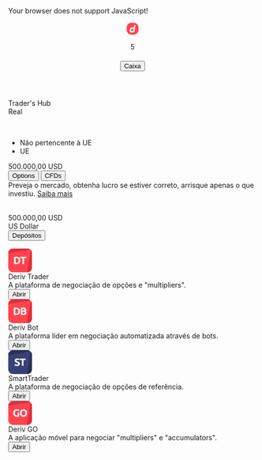 <html lang="PT" translate="no" dir="ltr" class="dark">
 <head> 
  <style>:root{--logo-loading-color:rgba(0, 0, 0, 0.8);--header-footer-bg-color:rgba(0, 0, 0, 0.04);--content-bg-color:#fff;--general-main-1:#ffffff;--general-section-1:#f2f3f4;--text-prominent:#333333;font-size:62.5%}#platform_name:after{content:var(--app-shell-platform-name);margin-left:8px}.deriv-app>.header__loading{background-color:var(--general-main-1);border-bottom:var(--general-main-1)}.deriv-app>.app-contents__loading{background-color:var(--general-main-1)}.deriv-app>.footer__loading{background-color:var(--general-main-1);border-bottom:var(--general-main-1)}.initial-loader__loading{background-color:var(--general-main-1)}</style> 
  <noscript>
   Your browser does not support JavaScript!
  </noscript> 
  <meta name="description" content=" Deriv gives everyone an easy way to participate in the financial markets. Trade with as little as $1 USD on major currencies, stocks, indices, and commodities.">
  <meta name="keywords" content=" digital options, forex, forex trading, online trading, financial trading, binary trading, index trading, trading indices, forex trades, trading commodities, digital options strategy, binary broker, binary bet, digital options trading platform, binary strategy, finance, stocks, investment, trading">
  <meta name="author" content="Deriv">
  <meta name="viewport" content="width=device-width,initial-scale=1,maximum-scale=1,user-scalable=0">
  <meta name="theme-color" content="#414652">
  <meta name="dcterms.rightsHolder" content="Deriv">
  <meta name="dcterms.rights" content="Deriv">
  <meta name="google-site-verification" content="g5u3TyEdmYJ_HKZ6EmpW1nlKwD4XPVeLMhN9leeMfuw">
  <meta property="og:description" content="Deriv gives everyone an easy way to participate in the financial markets. Trade with as little as $1 USD on major currencies, stocks, indices, and commodities.">
  <meta property="og:title" content="Deriv">
  <meta property="og:type" content="website">
  <meta property="og:image" content="https://encrypted-tbn0.gstatic.com/images?q=tbn:ANd9GcTR3qsyDtQ_1mlX1AoeV963gFP0UZBTcJOcdK0G802Vfg&amp;s">
  <meta name="google" content="notranslate">
  <meta name="referrer" content="origin">
  <link rel="preconnect" href="https://fonts.gstatic.com">
  <link rel="preconnect" href="https://www.googletagmanager.com">
  <link rel="preconnect" href="https://browser-update.org">
  <link rel="alternate" hreflang="en" href="https://app.deriv.com">
  <link rel="canonical" href="https://app.deriv.com">
  <title>Trader's Hub | Deriv</title>
  <meta charset="UTF-8">
  <meta name="google-site-verification" content="g5u3TyEdmYJ_HKZ6EmpW1nlKwD4XPVeLMhN9leeMfuw">
  <meta name="version" content="ef622a7"> 
  <link href="/manifest.json" rel="manifest" crossorigin="use-credentials">
  <link href="/favicon.ico" rel="icon">
  <link href="/public/images/favicons/favicon-16.png" rel="icon" sizes="16x16">
  <link href="/public/images/favicons/favicon-32.png" rel="icon" sizes="32x32">
  <link href="/public/images/favicons/favicon-96.png" rel="icon" sizes="96x96">
  <link href="/public/images/favicons/favicon-160.png" rel="icon" sizes="160x160">
  <link href="/public/images/favicons/favicon-192.png" rel="icon" sizes="192x192">
  <link href="/public/images/favicons/apple-touch-icon-57.png" rel="apple-touch-icon" sizes="57x57">
  <link href="/public/images/favicons/apple-touch-icon-60.png" rel="apple-touch-icon" sizes="60x60">
  <link href="/public/images/favicons/apple-touch-icon-72.png" rel="apple-touch-icon" sizes="72x72">
  <link href="/public/images/favicons/apple-touch-icon-76.png" rel="apple-touch-icon" sizes="76x76">
  <link href="/public/images/favicons/apple-touch-icon-114.png" rel="apple-touch-icon" sizes="114x114">
  <link href="/public/images/favicons/apple-touch-icon-120.png" rel="apple-touch-icon" sizes="120x120">
  <link href="/public/images/favicons/apple-touch-icon-144.png" rel="apple-touch-icon" sizes="144x144">
  <link href="/public/images/favicons/apple-touch-icon-152.png" rel="apple-touch-icon" sizes="152x152">
  <link href="/public/images/favicons/apple-touch-icon-180.png" rel="apple-touch-icon" sizes="180x180">
  <link href="/css/core.95.dddbb2a24243807e5516.main.css" rel="stylesheet">
  <link href="/css/core.main.2679095533463d52f264.main.css" rel="stylesheet">
  <link as="style" href="/css/core.95.dddbb2a24243807e5516.main.css" rel="preload">
  <link as="style" href="/css/core.main.2679095533463d52f264.main.css" rel="preload">
  <link rel="stylesheet" type="text/css" href="/css/core.chunk.6408.ea813ca5196078e4b5dc.css">
  <link rel="stylesheet" type="text/css" href="/css/core.chunk.8283.338d0c39af82342cf308.css">
  <link charset="utf-8" rel="preload" as="script" href="/js/core.account-info.bd52d738430016b6677e.js"> 
  <link rel="stylesheet" type="text/css" href="/css/core.chunk.traders-hub-header.dae916ddf09ce659571c.css">
  <link rel="stylesheet" type="text/css" href="/appstore/css/appstore.72cacf2afc33cd034857.css">
  <style></style>
  <link rel="stylesheet" type="text/css" href="/appstore/css/855.c19f7cd55b0831041fcc.css">
  <link rel="stylesheet" type="text/css" href="/appstore/css/modules-traders-hub.7199535916998f75ffb9.css"> 
  <meta http-equiv="origin-trial" content="A41wt2Lsq30A9Ox/WehogvJckPI4aY9RoSxhb8FMtVnqaUle1AtI6Yf7Wk+7+Wm0AfDDOkMX+Wn6wnDpBWYgWwYAAAB8eyJvcmlnaW4iOiJodHRwczovL2Fkcm9sbC5jb206NDQzIiwiZmVhdHVyZSI6IkludGVyZXN0Q29ob3J0QVBJIiwiZXhwaXJ5IjoxNjI2MjIwNzk5LCJpc1N1YmRvbWFpbiI6dHJ1ZSwiaXNUaGlyZFBhcnR5Ijp0cnVlfQ=="> 
 </head>
 <body class="body theme theme--dark" style="overflow: unset;">
  <noscript>
   <iframe src="https://www.googletagmanager.com/ns.html?id=GTM-NF7884S" height="0" width="0" style="display:none;visibility:hidden"></iframe>
  </noscript>
  <noscript>
   <iframe src="https://www.googletagmanager.com/ns.html?id=GTM-TNX2ZKH" height="0" width="0" style="display:none;visibility:hidden"></iframe>
  </noscript>
  <div id="deriv_app" class="deriv-app">
   <header class="traders-hub-header">
    <div class="traders-hub-header__menu-left">
     <a id="dt_mobile_drawer_toggle" class="header__mobile-drawer-toggle">
      <svg xmlns="http://www.w3.org/2000/svg" xmlns:xlink="http://www.w3.org/1999/xlink" class="dc-icon header__mobile-drawer-icon" height="16px" width="16px">
       <desc></desc>
       <use xlink:href="/public/sprites/common.8e5fa8bde467875dead3a99cce9c5b4b.svg#ic-hamburger"></use>
      </svg></a>
     <div class="traders-hub-header__logo-wrapper">
      <div class="header__menu-left-logo">
       <a href="https://deriv.com/pt/" rel="noopener noreferrer" target="_blank">
        <svg xmlns="http://www.w3.org/2000/svg" width="24" height="24" fill="none">
         <path d="M0 9.33A9.33 9.33 0 019.33 0h5.34A9.33 9.33 0 0124 9.33v5.34A9.33 9.33 0 0114.67 24H9.33A9.33 9.33 0 010 14.67V9.33z" fill="#FF444F"></path>
         <path d="M15.06 4.97l-.78 4.4H11.6c-2.51 0-4.9 2.02-5.34 4.53l-.19 1.06c-.44 2.51 1.23 4.54 3.74 4.54h2.24a4.11 4.11 0 003.89-3.3L18 4.5l-2.94.47zm-1.91 10.81c-.1.57-.6 1.03-1.17 1.03h-1.36c-1.13 0-1.88-.92-1.69-2.05l.12-.66a2.55 2.55 0 012.4-2.04h2.36l-.66 3.72z" fill="#fff"></path>
        </svg></a>
      </div>
     </div>
     <div class="header__menu-links"></div>
    </div>
    <div class="traders-hub-header__mobile-parent">
     <div class="traders-hub-header__menu-middle">
      <div class="traders-hub-header__menu-right--items--notifications">
       <div data-testid="dt_traders_hub_show_notifications" class="traders-hub-header__notification">
        <div class="notifications-toggle">
         <div class="notifications-toggle__icon-wrapper">
          <svg xmlns="http://www.w3.org/2000/svg" xmlns:xlink="http://www.w3.org/1999/xlink" class="dc-icon notifications-toggle__icon" height="16" width="16">
           <desc></desc>
           <use xlink:href="/public/sprites/common.8e5fa8bde467875dead3a99cce9c5b4b.svg#ic-bell"></use>
          </svg>
          <div class="dc-counter notifications-toggle__step">
           5
          </div>
         </div>
        </div>
       </div>
      </div>
      <span data-testid="dt_span" class=""><a class="traders-hub-header__setting" href="/account/personal-details">
        <svg xmlns="http://www.w3.org/2000/svg" xmlns:xlink="http://www.w3.org/1999/xlink" class="dc-icon" height="20" width="20">
         <desc></desc>
         <use xlink:href="/public/sprites/common.8e5fa8bde467875dead3a99cce9c5b4b.svg#ic-user-outline"></use>
        </svg></a></span>
      <div class="traders-hub-header__cashier-button">
       <button class="dc-btn dc-btn--primary dc-btn__small" tabindex="0" type="submit"><span class="dc-text dc-btn__text" style="--text-size: var(--text-size-xs); --text-color: var(--text-general); --text-lh: var(--text-lh-m); --text-weight: var(--text-weight-bold); --text-align: var(--text-align-center);">Caixa</span></button>
      </div>
     </div>
    </div>
   </header>
   <div id="app_contents" class="app-contents app-contents--is-mobile" style="">
    <main class="dashboard theme--dark">
     <div class="dw-dashboard">
      <div class="traders-hub--mobile" data-testid="dt_div_100_vh" style="height: calc(644px);">
       <div id="traders-hub" class="traders-hub">
        <div class="get-started-trading-banner-ct"></div>
        <span class="dc-text main-title-bar__text" style="--text-size: var(--text-size-s); --text-color: var(--text-prominent); --text-lh: var(--text-lh-m); --text-weight: var(--text-weight-bold); --text-align: var(--text-align-left);">Trader's Hub</span>
        <div class="main-title-bar-mobile">
         <div class="main-title-bar-mobile--account-type-dropdown">
          <div class="account-type-dropdown--parent">
           <input class="dc-dropdown__inner" autocomplete="off" readonly type="hidden" value="real">
           <div class="dc-dropdown-container">
            <div class="dc-dropdown__container" data-testid="dt_dropdown_container">
             <div class="dc-dropdown__display account-type-dropdown account-type-dropdown--real" data-testid="dt_dropdown_display" tabindex="0" id="dropdown-display">
              <span class="dc-text dc-dropdown__display-text" value="real" style="--text-size: var(--text-size-xs); --text-color: var(--text-prominent); --text-lh: var(--text-lh-m); --text-weight: var(--text-weight-normal); --text-align: var(--text-align-center);">Real</span>
             </div>
             <svg xmlns="http://www.w3.org/2000/svg" xmlns:xlink="http://www.w3.org/1999/xlink" class="dc-icon dc-dropdown__select-arrow account-type-dropdown__icon--real" height="16" width="16">
              <desc></desc>
              <use xlink:href="/public/sprites/common.8e5fa8bde467875dead3a99cce9c5b4b.svg#ic-chevron-down"></use>
             </svg>
            </div>
           </div>
          </div>
         </div>
         <div class="main-title-bar-mobile--regulator">
          <div class="main-title-bar-mobile--regulator--compare-modal">
           <svg xmlns="http://www.w3.org/2000/svg" xmlns:xlink="http://www.w3.org/1999/xlink" class="dc-icon" height="16" width="16">
            <desc></desc>
            <use xlink:href="/public/sprites/common.8e5fa8bde467875dead3a99cce9c5b4b.svg#ic-info-outline"></use>
           </svg>
          </div>
          <div class="dc-tabs dc-tabs--top" style="--tab-width: unset;">
           <div class="">
            <ul class="dc-tabs__list dc-tabs__list--top dc-tabs__list--border-bottom dc-tabs__list--overflow-hidden">
             <div data-testid="dt_themed_scrollbars" class="dc-themed-scrollbars dc-themed-scrollbars-wrapper dc-themed-scrollbars__autohide dc-themed-scrollbars--only-horizontal dc-themed-scrollbars--hidden-scrollbar" style="max-height: 100%; max-width: none;">
              <li id="" class="dc-tabs__item dc-tabs__active dc-tabs__item--top dc-tabs__item--is-scrollable-and-active">Não pertencente à UE</li>
              <li id="" class="dc-tabs__item dc-tabs__item--top">UE</li>
             </div>
            </ul>
           </div>
           <div class="dc-tabs__content"></div>
          </div>
         </div>
        </div>
        <div class="asset-summary">
         <div class="" data-testid="dt_popover_wrapper">
          <div class="dc-popover">
           <div class="dc-popover__target">
            <i class="dc-popover__target__icon"></i>
            <div class="balance-text__container balance-text--dotted" data-testid="dt_balance_text_container">
             <span class="dc-text balance-text__text--real" style="--text-size: var(--text-size-m); --text-color: var(--text-general); --text-lh: var(--text-lh-m); --text-weight: var(--text-weight-bold); --text-align: var(--text-align-left);">500.000,00</span>
             <span class="dc-text balance-text__text--real" style="--text-size: var(--text-size-m); --text-color: var(--text-prominent); --text-lh: var(--text-lh-m); --text-weight: var(--text-weight-bold); --text-align: var(--text-align-left);">USD</span>
            </div>
           </div>
          </div>
         </div>
        </div>
        <div class="dc-button-menu traders-hub__button-toggle">
         <button id="dc_options_toggle_item" class="dc-btn dc-btn__toggle dc-button-menu__toggle dc-button-menu__toggle--active" tabindex="0" type="submit"><span class="dc-text dc-btn__text" style="--text-size: var(--text-size-xs); --text-color: var(--text-general); --text-lh: var(--text-lh-m); --text-weight: var(--text-weight-bold); --text-align: var(--text-align-center);">Options</span></button>
         <button id="dc_cfd_toggle_item" class="dc-btn dc-btn__toggle dc-button-menu__toggle" tabindex="0" type="submit"><span class="dc-text dc-btn__text" style="--text-size: var(--text-size-xs); --text-color: var(--text-general); --text-lh: var(--text-lh-m); --text-weight: var(--text-weight-bold); --text-align: var(--text-align-center);">CFDs</span></button>
        </div>
        <div data-testid="dt_traders_hub" class="traders-hub__main-container">
         <div class="listing-container">
          <div class="listing-container__top-container">
           <div class="listing-container__title">
            <div>
             <span class="dc-text" style="--text-size: var(--text-size-xs); --text-color: var(--text-general); --text-lh: var(--text-lh-s); --text-weight: var(--text-weight-normal); --text-align: var(--text-align-left);">Preveja o mercado, obtenha lucro se estiver correto, arrisque apenas o que investiu. <a href="https://deriv.com/pt/trade-types/options/digital-options/up-and-down" rel="noopener noreferrer" target="_blank" class="options">Saiba mais</a></span>
            </div>
           </div>
           <div class="demo-account-card currency-switcher-container currency-switcher-container--has-interaction">
            <div class="currency-switcher-container--left">
             <svg xmlns="http://www.w3.org/2000/svg" xmlns:xlink="http://www.w3.org/1999/xlink" class="dc-icon currency-switcher__currency--icon" height="32" width="32">
              <desc></desc>
              <use xlink:href="/public/sprites/currency.b6a4f2ec93b217af3473968ece58b84d.svg#ic-currency-usd"></use>
             </svg>
             <div class="currency-switcher-container__content currency-switcher-container--pending">
              <div class="currency-switcher-container__content--text currency-switcher-container__content--text--pending">
               <div class="balance-text__container" data-testid="dt_balance_text_container">
                <span class="dc-text balance-text__text--real" style="--text-size: var(--text-size-xs); --text-color: var(--text-general); --text-lh: var(--text-lh-m); --text-weight: var(--text-weight-bold); --text-align: var(--text-align-left);">500.000,00</span>
                <span class="dc-text balance-text__text--real" style="--text-size: var(--text-size-xs); --text-color: var(--text-prominent); --text-lh: var(--text-lh-m); --text-weight: var(--text-weight-bold); --text-align: var(--text-align-left);">USD</span>
               </div>
              </div>
              <span class="dc-text" style="--text-size: var(--text-size-xs); --text-color: var(--text-primary); --text-lh: var(--text-lh-s); --text-weight: var(--text-weight-normal); --text-align: var(--text-align-left);">US Dollar</span>
             </div>
            </div>
            <div class="currency-switcher-container--right">
             <button class="dc-btn dc-btn--secondary currency-switcher__button" tabindex="0" type="submit"><span class="dc-text dc-btn__text" style="--text-size: var(--text-size-xs); --text-color: var(--text-general); --text-lh: var(--text-lh-m); --text-weight: var(--text-weight-bold); --text-align: var(--text-align-center);">Depósitos</span></button>
             <div data-testid="dt_currency-switcher__arrow" class="currency-switcher-container__arrow">
              <svg xmlns="http://www.w3.org/2000/svg" xmlns:xlink="http://www.w3.org/1999/xlink" class="dc-icon" height="16" width="16">
               <desc></desc>
               <use xlink:href="/public/sprites/common.8e5fa8bde467875dead3a99cce9c5b4b.svg#ic-chevron-down-bold"></use>
              </svg>
             </div>
            </div>
           </div>
          </div>
          <div class="listing-container__content">
           <div class="trading-app-card">
            <div class="trading-app-card__icon--container trading-app-card__icon--container__clickable">
             <svg viewbox="0 0 32 32" fill="none" xmlns="http://www.w3.org/2000/svg" style="width: 48px; height: 48px;">
              <path d="M0 6a6 6 0 016-6h20a6 6 0 016 6v20a6 6 0 01-6 6H6a6 6 0 01-6-6V6z" fill="#FF444F"></path>
              <path d="M6 0a6 6 0 00-6 6v.174l29.914-4.721A5.976 5.976 0 0026 0H6zm24.532 2.068L25.044 32H26a6 6 0 006-6V6c0-1.504-.553-2.88-1.468-3.932z" fill="#E12E3A"></path>
              <path d="M9.94 19.066c.102.01.219.019.35.028h.49c1.091 0 1.899-.275 2.421-.826.532-.55.798-1.311.798-2.282 0-1.017-.252-1.787-.756-2.31-.504-.523-1.302-.784-2.394-.784-.15 0-.303.005-.462.014-.159 0-.308.01-.448.028v6.132zm6.313-3.08c0 .84-.13 1.573-.392 2.198a4.037 4.037 0 01-1.12 1.554c-.476.41-1.06.719-1.75.924-.69.205-1.465.308-2.324.308-.392 0-.85-.019-1.372-.056a10.52 10.52 0 01-1.54-.196v-9.45a12.019 12.019 0 011.568-.182 21.58 21.58 0 011.414-.056c.83 0 1.582.093 2.254.28.681.187 1.265.48 1.75.882a3.92 3.92 0 011.12 1.54c.261.625.392 1.377.392 2.254zm7.992-4.844v1.862H21.32v7.84h-2.184v-7.84H16.21v-1.862h8.036z" fill="#fff"></path>
             </svg>
            </div>
            <div class="trading-app-card__container trading-app-card--divider" data-testid="dt_trading-app-card_real_deriv-trader">
             <div class="trading-app-card__details">
              <div>
               <span class="dc-text title" data-testid="dt_cfd-account-name" style="--text-size: var(--text-size-xs); --text-color: var(--text-prominent); --text-lh: var(--text-lh-s); --text-weight: var(--text-weight-normal); --text-align: var(--text-align-left);"></span>
              </div>
              <div>
               <span class="dc-text title" data-testid="dt_platform-name" style="--text-size: var(--text-size-xs); --text-color: var(--text-prominent); --text-lh: var(--text-lh-s); --text-weight: var(--text-weight-normal); --text-align: var(--text-align-left);">Deriv Trader</span>
              </div>
              <span class="dc-text description" data-testid="dt_platform-description" style="--text-size: var(--text-size-xxs); --text-color: var(--text-general); --text-lh: var(--text-lh-m); --text-weight: var(--text-weight-normal); --text-align: var(--text-align-left);">A plataforma de negociação de opções e "multipliers".</span>
             </div>
             <div class="trading-app-card__actions">
              <a href="/dtrader"><button class="dc-btn dc-btn--primary" tabindex="0" type="submit"><span class="dc-text dc-btn__text" style="--text-size: var(--text-size-xs); --text-color: var(--text-general); --text-lh: var(--text-lh-m); --text-weight: var(--text-weight-bold); --text-align: var(--text-align-center);">Abrir</span></button></a>
             </div>
            </div>
           </div>
           <div class="trading-app-card">
            <div class="trading-app-card__icon--container trading-app-card__icon--container__clickable">
             <svg viewbox="0 0 32 32" fill="none" xmlns="http://www.w3.org/2000/svg" style="width: 48px; height: 48px;">
              <path d="M0 6a6 6 0 016-6h20a6 6 0 016 6v20a6 6 0 01-6 6H6a6 6 0 01-6-6V6z" fill="#FF444F"></path>
              <path d="M6 0a6 6 0 00-6 6v.174l29.914-4.721A5.976 5.976 0 0026 0H6zm24.532 2.068L25.044 32H26a6 6 0 006-6V6c0-1.504-.553-2.88-1.468-3.932z" fill="#E12E3A"></path>
              <path d="M9.544 19.066c.102.01.22.019.35.028h.49c1.092 0 1.9-.275 2.422-.826.532-.55.798-1.311.798-2.282 0-1.017-.252-1.787-.756-2.31-.504-.523-1.302-.784-2.394-.784-.15 0-.304.005-.462.014-.159 0-.308.01-.448.028v6.132zm6.314-3.08c0 .84-.13 1.573-.392 2.198a4.039 4.039 0 01-1.12 1.554c-.476.41-1.06.719-1.75.924-.69.206-1.466.308-2.324.308-.392 0-.85-.018-1.372-.056a10.521 10.521 0 01-1.54-.196v-9.45a12.002 12.002 0 011.568-.182 21.39 21.39 0 011.414-.056c.83 0 1.582.094 2.254.28.681.187 1.264.48 1.75.882a3.92 3.92 0 011.12 1.54c.261.626.392 1.377.392 2.254zm4.358 4.984c-.532 0-1.064-.018-1.596-.056a10.587 10.587 0 01-1.638-.224v-9.408a12.83 12.83 0 011.47-.182 17.08 17.08 0 011.484-.07c.616 0 1.18.047 1.694.14.523.084.97.233 1.344.448.374.215.663.5.868.854.215.346.322.775.322 1.288 0 .775-.373 1.386-1.12 1.834.616.234 1.036.55 1.26.952.224.402.336.854.336 1.358 0 1.018-.373 1.783-1.12 2.296-.737.514-1.838.77-3.304.77zm-1.106-4.354v2.506c.159.019.332.033.518.042.187.01.392.014.616.014.654 0 1.18-.093 1.582-.28.402-.186.602-.532.602-1.036 0-.448-.168-.765-.504-.952-.336-.196-.816-.294-1.442-.294H19.11zm0-1.666h1.064c.672 0 1.153-.084 1.442-.252.29-.177.434-.457.434-.84 0-.392-.15-.667-.448-.826-.299-.159-.737-.238-1.316-.238-.187 0-.387.005-.602.014-.215 0-.406.01-.574.028v2.114z" fill="#fff"></path>
             </svg>
            </div>
            <div class="trading-app-card__container trading-app-card--divider" data-testid="dt_trading-app-card_real_deriv-bot">
             <div class="trading-app-card__details">
              <div>
               <span class="dc-text title" data-testid="dt_cfd-account-name" style="--text-size: var(--text-size-xs); --text-color: var(--text-prominent); --text-lh: var(--text-lh-s); --text-weight: var(--text-weight-normal); --text-align: var(--text-align-left);"></span>
              </div>
              <div>
               <span class="dc-text title" data-testid="dt_platform-name" style="--text-size: var(--text-size-xs); --text-color: var(--text-prominent); --text-lh: var(--text-lh-s); --text-weight: var(--text-weight-normal); --text-align: var(--text-align-left);">Deriv Bot</span>
              </div>
              <span class="dc-text description" data-testid="dt_platform-description" style="--text-size: var(--text-size-xxs); --text-color: var(--text-general); --text-lh: var(--text-lh-m); --text-weight: var(--text-weight-normal); --text-align: var(--text-align-left);">A plataforma líder em negociação automatizada através de bots.</span>
             </div>
             <div class="trading-app-card__actions">
              <a href="/bot"><button class="dc-btn dc-btn--primary" tabindex="0" type="submit"><span class="dc-text dc-btn__text" style="--text-size: var(--text-size-xs); --text-color: var(--text-general); --text-lh: var(--text-lh-m); --text-weight: var(--text-weight-bold); --text-align: var(--text-align-center);">Abrir</span></button></a>
             </div>
            </div>
           </div>
           <div class="trading-app-card">
            <div class="trading-app-card__icon--container trading-app-card__icon--container__clickable">
             <svg viewbox="0 0 32 32" fill="none" xmlns="http://www.w3.org/2000/svg" style="width: 48px; height: 48px;">
              <path d="M0 6a6 6 0 016-6h20a6 6 0 016 6v20a6 6 0 01-6 6H6a6 6 0 01-6-6V6z" fill="#384177"></path>
              <path d="M6 0a6 6 0 00-6 6v.174l29.914-4.721A5.976 5.976 0 0026 0H6zm24.532 2.068L25.044 32H26a6 6 0 006-6V6c0-1.504-.553-2.88-1.468-3.932z" fill="#2A3052"></path>
              <path d="M11.761 19.199c.309 0 .56-.023.757-.07.205-.056.368-.126.49-.21a.746.746 0 00.252-.322c.046-.121.07-.257.07-.406 0-.317-.15-.579-.448-.784-.3-.215-.813-.443-1.54-.686a13.443 13.443 0 01-.953-.378 3.81 3.81 0 01-.853-.546 2.729 2.729 0 01-.616-.798c-.16-.317-.238-.7-.238-1.148 0-.448.084-.85.252-1.204a2.57 2.57 0 01.714-.924 3.178 3.178 0 011.12-.574c.438-.14.933-.21 1.483-.21.654 0 1.219.07 1.694.21.476.14.868.294 1.176.462l-.63 1.722a5.442 5.442 0 00-.91-.364c-.326-.112-.723-.168-1.19-.168-.522 0-.9.075-1.133.224-.224.14-.336.36-.336.658 0 .177.041.327.125.448.085.121.201.233.35.336.16.093.336.182.533.266.205.075.429.154.671.238.504.187.943.373 1.316.56.374.177.682.387.925.63.252.243.438.527.56.854.12.327.182.723.182 1.19 0 .905-.318 1.61-.952 2.114-.635.495-1.592.742-2.87.742a7.3 7.3 0 01-1.162-.084 7.044 7.044 0 01-.924-.182 5.804 5.804 0 01-.686-.238 5.615 5.615 0 01-.476-.238l.616-1.736c.289.159.644.303 1.063.434.43.121.953.182 1.569.182zm11.725-8.036v1.862h-2.925v7.84h-2.184v-7.84H15.45v-1.862h8.035z" fill="#fff"></path>
             </svg>
            </div>
            <div class="trading-app-card__container trading-app-card--divider" data-testid="dt_trading-app-card_real_smarttrader">
             <div class="trading-app-card__details">
              <div>
               <span class="dc-text title" data-testid="dt_cfd-account-name" style="--text-size: var(--text-size-xs); --text-color: var(--text-prominent); --text-lh: var(--text-lh-s); --text-weight: var(--text-weight-normal); --text-align: var(--text-align-left);"></span>
              </div>
              <div>
               <span class="dc-text title" data-testid="dt_platform-name" style="--text-size: var(--text-size-xs); --text-color: var(--text-prominent); --text-lh: var(--text-lh-s); --text-weight: var(--text-weight-normal); --text-align: var(--text-align-left);">SmartTrader</span>
              </div>
              <span class="dc-text description" data-testid="dt_platform-description" style="--text-size: var(--text-size-xxs); --text-color: var(--text-general); --text-lh: var(--text-lh-m); --text-weight: var(--text-weight-normal); --text-align: var(--text-align-left);">A plataforma de negociação de opções de referência.</span>
             </div>
             <div class="trading-app-card__actions">
              <a href="https://smarttrader.deriv.com/pt/trading.html"><button class="dc-btn dc-btn--primary" tabindex="0" type="submit"><span class="dc-text dc-btn__text" style="--text-size: var(--text-size-xs); --text-color: var(--text-general); --text-lh: var(--text-lh-m); --text-weight: var(--text-weight-bold); --text-align: var(--text-align-center);">Abrir</span></button></a>
             </div>
            </div>
           </div>
           <div class="trading-app-card">
            <div class="trading-app-card__icon--container trading-app-card__icon--container__clickable">
             <svg viewbox="0 0 32 32" fill="none" xmlns="http://www.w3.org/2000/svg" style="width: 48px; height: 48px;">
              <path d="M0 6a6 6 0 016-6h20a6 6 0 016 6v20a6 6 0 01-6 6H6a6 6 0 01-6-6V6z" fill="#FF444F"></path>
              <path d="M6 0a6 6 0 00-6 6v.174l29.914-4.721A5.976 5.976 0 0026 0H6zm24.532 2.068L25.044 32H26a6 6 0 006-6V6c0-1.504-.553-2.88-1.468-3.932z" fill="#E12E3A"></path>
              <path d="M11.757 12.843c-1.017 0-1.755.285-2.212.854-.448.56-.672 1.33-.672 2.31 0 .476.056.91.168 1.302.112.383.28.714.504.994.224.28.504.5.84.658.336.15.728.224 1.176.224.243 0 .448-.005.616-.014.177-.01.331-.028.462-.056v-3.374h2.184v4.802c-.261.103-.681.21-1.26.322-.579.121-1.293.182-2.142.182-.728 0-1.39-.112-1.988-.336a4.152 4.152 0 01-1.512-.98 4.453 4.453 0 01-.98-1.582c-.224-.625-.336-1.34-.336-2.142 0-.812.126-1.53.378-2.156a4.57 4.57 0 011.036-1.582c.439-.439.952-.77 1.54-.994a5.378 5.378 0 011.904-.336c.457 0 .868.033 1.232.098.373.056.69.126.952.21a4.41 4.41 0 011.036.434l-.63 1.75a5.333 5.333 0 00-1.036-.406 4.153 4.153 0 00-1.26-.182zm6.232 3.164c0 .476.056.905.168 1.288.121.383.29.714.504.994.224.27.495.48.812.63.317.15.681.224 1.092.224.401 0 .76-.075 1.078-.224.327-.15.597-.36.812-.63.224-.28.392-.611.504-.994a4.25 4.25 0 00.182-1.288c0-.476-.06-.905-.182-1.288a2.7 2.7 0 00-.504-.994 2.114 2.114 0 00-.812-.644 2.502 2.502 0 00-1.078-.224c-.41 0-.775.08-1.092.238-.317.15-.588.364-.812.644a3.02 3.02 0 00-.504.994 4.527 4.527 0 00-.168 1.274zm7.406 0c0 .83-.126 1.563-.378 2.198a4.508 4.508 0 01-1.008 1.582c-.43.42-.943.737-1.54.952a5.51 5.51 0 01-1.904.322 5.427 5.427 0 01-1.876-.322 4.362 4.362 0 01-1.54-.952 4.57 4.57 0 01-1.036-1.582c-.252-.635-.378-1.367-.378-2.198 0-.83.13-1.559.392-2.184a4.71 4.71 0 011.05-1.596c.448-.43.961-.751 1.54-.966a5.348 5.348 0 011.848-.322c.663 0 1.288.107 1.876.322a4.267 4.267 0 011.54.966c.439.43.784.961 1.036 1.596.252.625.378 1.353.378 2.184z" fill="#fff"></path>
             </svg>
            </div>
            <div class="trading-app-card__container" data-testid="dt_trading-app-card_real_deriv-go">
             <div class="trading-app-card__details">
              <div>
               <span class="dc-text title" data-testid="dt_cfd-account-name" style="--text-size: var(--text-size-xs); --text-color: var(--text-prominent); --text-lh: var(--text-lh-s); --text-weight: var(--text-weight-normal); --text-align: var(--text-align-left);"></span>
              </div>
              <div>
               <span class="dc-text title" data-testid="dt_platform-name" style="--text-size: var(--text-size-xs); --text-color: var(--text-prominent); --text-lh: var(--text-lh-s); --text-weight: var(--text-weight-normal); --text-align: var(--text-align-left);">Deriv GO</span>
              </div>
              <span class="dc-text description" data-testid="dt_platform-description" style="--text-size: var(--text-size-xxs); --text-color: var(--text-general); --text-lh: var(--text-lh-m); --text-weight: var(--text-weight-normal); --text-align: var(--text-align-left);">A aplicação móvel para negociar "multipliers" e "accumulators".</span>
             </div>
             <div class="trading-app-card__actions">
              <a href="https://deriv.com/pt/deriv-go" target="_blank" rel="noopener noreferrer"><button class="dc-btn dc-btn--primary" tabindex="0" type="submit"><span class="dc-text dc-btn__text" style="--text-size: var(--text-size-xs); --text-color: var(--text-general); --text-lh: var(--text-lh-m); --text-weight: var(--text-weight-bold); --text-align: var(--text-align-center);">Abrir</span></button></a>
             </div>
            </div>
           </div>
          </div>
         </div>
        </div>
       </div>
      </div>
     </div>
    </main>
   </div>
   <iframe id="localstorage-sync" src="https://smarttrader.deriv.com/localstorage-sync.html" sandbox="allow-same-origin allow-scripts" style="display: none; visibility: hidden;"></iframe>
   <iframe id="localstorage-sync__p2p" src="https://p2p.deriv.com/localstorage-sync.html" sandbox="allow-same-origin allow-scripts" style="display: none; visibility: hidden;"></iframe>
  </div>
  <div id="wallets_modal_root" class="modal-root"></div>
  <div id="v2_modal_root" class="modal-root"></div>
  <div id="effortless_modal_root" class="modal-root"></div>
  <div id="modal_root" class="modal-root" style="overflow: unset;"></div>
  <div id="modal_root_absolute" class="modal-root modal-root--absolute"></div>
  <div id="popup_root" class="popup-root"></div> 
  <script type="text/javascript" id="web-vitals-debug">function pageLoad(){if(window.performance&&window.performance.getEntriesByType){var a=window.performance.getEntriesByType("navigation");if(0<a.length)return a=a[0],a=a.loadEventEnd-a.startTime,{name:"PAGELOAD",id:"v2-"+Date.now()+"-"+Math.floor(Math.random()*(9E12-1))+1E12,value:Math.round(100*(a/1E3+Number.EPSILON))/100,delta:null,rating:null,valueRounded:null,deltaRounded:null,websiteVersion:document.querySelector("meta[name\x3dversion]")&&document.querySelector("meta[name\x3dversion]").content}}}
function getSelector(a,b){b=b||100;var c="";try{for(;a&&9!==a.nodeType;){var d=a.id?"#"+a.id:a.nodeName.toLowerCase()+(a.className&&a.className.length?"."+Array.from(a.classList.values()).join("."):"");if(c.length+d.length>b-1)return c||d;c=c?d+"\x3e"+c:d;if(a.id)break;a=a.parentNode}}catch(e){}return c}function getLargestLayoutShiftEntry(a){return a.reduce(function(b,c){return b&&b.value>c.value?b:c})}
function getLargestLayoutShiftSource(a){return a.reduce(function(b,c){return b.node&&b.previousRect.width*b.previousRect.height>c.previousRect.width*c.previousRect.height?b:c})}function wasFIDBeforeDCL(a){var b=performance.getEntriesByType("navigation")[0];return b&&a.startTime<b.domContentLoadedEventStart}
function getDebugInfo(a,b){b=b||[];a=a||"";if(b.length){if("LCP"===a)return a=b[b.length-1],{debug_target:getSelector(a.element),event_time:a.startTime};if("FID"===a)return a=b[0],{debug_target:getSelector(a.target),debug_event:a.name,debug_timing:wasFIDBeforeDCL(a)?"pre_dcl":"post_dcl",event_time:a.startTime};if("CLS"===a&&(a=getLargestLayoutShiftEntry(b))&&a.sources&&(b=getLargestLayoutShiftSource(a.sources)))return{debug_target:getSelector(b.node),event_time:a.startTime}}return{debug_target:"(not set)"}}
;</script> 
  <script type="text/javascript" id="web-vitals-ga4">function sendToDataLayer(a){if(a){var c={name:a.name,id:a.id,value:a.value,delta:a.delta,rating:getRating(a.name,a.value),valueRounded:Math.round("CLS"===a.name?1E3*a.value:a.value),deltaRounded:Math.round("CLS"===a.name?1E3*a.value:a.value),websiteVersion:document.querySelector("meta[name\x3dversion]")&&document.querySelector("meta[name\x3dversion]").content},b=getDebugInfo(a&&a.name,a&&a.entries);b.debug_target&&(c.debugTarget=b.debug_target);b.debug_event&&(c.debugEvent=b.debug_event);b.debug_timing&&
(c.debugTiming=b.debug_timing);b.event_time&&(c.eventTime=b.event_time);a&&dataLayer.push({event:"coreWebVitals",webVitalsMeasurement:c})}};</script> 
  <script type="text/javascript" id="">!function(f,b,e,v,n,t,s){if(f.fbq)return;n=f.fbq=function(){n.callMethod?n.callMethod.apply(n,arguments):n.queue.push(arguments)};if(!f._fbq)f._fbq=n;n.push=n;n.loaded=!0;n.version="2.0";n.queue=[];t=b.createElement(e);t.defer=!0;t.src=v;s=b.getElementsByTagName(e)[0];s.parentNode.insertBefore(t,s)}(window,document,"script","https://connect.facebook.net/en_US/fbevents.js");fbq("init","780746632361102");
fbq("track","PageView",{User_ID:"10833853",Currency:"USD",Country:"undefined",Website_language:"PT"});if("timer-15s-deriv-com"=="virtual_signup")fbq("trackCustom","Virtual Sign-up",{User_ID:"10833853",Website_language:"PT",Currency:"USD",Country:"undefined"});
if("timer-15s-deriv-com"=="real_signup")fbq("trackCustom","Real Sign-up",{User_ID:"10833853",Website_language:"PT",Currency:"USD",Country:"undefined"});</script> 
  <noscript>
   <img height="1" width="1" style="display:none" src="https://www.facebook.com/tr?id=780746632361102&amp;ev=PageView&amp;noscript=1">
  </noscript> 
  <script type="text/javascript" id="">(function(){try{adroll_adv_id="GB4GLHY4VNBLVGJH5J2AGF",adroll_pix_id="Z4KH4F5G5VF4FEYPHP7ADI",adroll_version="2.0",function(a,e,c,d,b){a.__adroll_loaded=!0;a.adroll=a.adroll||[];a.adroll.f=["setProperties","identify","track"];var f="https://s.adroll.com/j/"+adroll_adv_id+"/roundtrip.js";for(b=0;b<a.adroll.f.length;b++)a.adroll[a.adroll.f[b]]=a.adroll[a.adroll.f[b]]||function(g){return function(){a.adroll.push([g,arguments])}}(a.adroll.f[b]);c=e.createElement("script");d=e.getElementsByTagName("script")[0];
c.async=1;c.src=f;d.parentNode.insertBefore(c,d);adroll.track("pageView")}(window,document)}catch(a){console.error("An error occurred:",a)}})();</script> 
  <script type="text/javascript" id="">!function(d,g,e){d.TiktokAnalyticsObject=e;var a=d[e]=d[e]||[];a.methods="page track identify instances debug on off once ready alias group enableCookie disableCookie".split(" ");a.setAndDefer=function(b,c){b[c]=function(){b.push([c].concat(Array.prototype.slice.call(arguments,0)))}};for(d=0;d<a.methods.length;d++)a.setAndDefer(a,a.methods[d]);a.instance=function(b){b=a._i[b]||[];for(var c=0;c<a.methods.length;c++)a.setAndDefer(b,a.methods[c]);return b};a.load=function(b,c){var f="https://analytics.tiktok.com/i18n/pixel/events.js";
a._i=a._i||{};a._i[b]=[];a._i[b]._u=f;a._t=a._t||{};a._t[b]=+new Date;a._o=a._o||{};a._o[b]=c||{};c=document.createElement("script");c.type="text/javascript";c.async=!0;c.src=f+"?sdkid\x3d"+b+"\x26lib\x3d"+e;b=document.getElementsByTagName("script")[0];b.parentNode.insertBefore(c,b)};a.load("CM1BHTBC77U0VR5LFDV0");a.page()}(window,document,"ttq");</script> 
  <iframe id="snap4416402" src="https://tr.snapchat.com/cm/i?pid=bd9644c0-2e5b-45ac-b9b7-16c96538f9ca&amp;u_scsid=8c1a5e3f-5396-4c35-a0c3-a49af571768a&amp;u_sclid=5c38106d-b919-4891-985d-bb19f2864198" style="display: none !important; height: 1px !important; overflow: hidden !important; position: absolute !important; width: 1px !important;"></iframe> 
  <div id="chat-widget-container" style="opacity: 0; visibility: hidden; z-index: -1; position: fixed; bottom: 32px; width: 100%; height: 100%; max-width: 100%; max-height: calc(100% - 32px); min-height: 0px; min-width: 0px; background-color: transparent; border: 0px; overflow: hidden; right: 80px; transition: none !important;">
   <iframe allow="clipboard-read; clipboard-write; autoplay; microphone *; camera *; display-capture *; picture-in-picture *; fullscreen *;" src="https://secure.livechatinc.com/customer/action/open_chat?license_id=12049137&amp;group=53&amp;embedded=1&amp;widget_version=3&amp;unique_groups=0&amp;use_parent_storage=1" allowtransparency="true" id="chat-widget" name="chat-widget" title="LiveChat chat widget" scrolling="no" style="width: 100%; height: 100%; min-height: 0px; min-width: 0px; margin: 0px; padding: 0px; background-image: none; background-position: 0% 0%; background-size: initial; background-attachment: scroll; background-origin: initial; background-clip: initial; background-color: rgba(0, 0, 0, 0); border-width: 0px; float: none; color-scheme: normal; position: absolute; inset: 0px; transition: none !important;"></iframe>
  </div> 
  <script type="text/javascript" id="">!function(f,b,e,v,n,t,s){if(f.fbq)return;n=f.fbq=function(){n.callMethod?n.callMethod.apply(n,arguments):n.queue.push(arguments)};if(!f._fbq)f._fbq=n;n.push=n;n.loaded=!0;n.version="2.0";n.queue=[];t=b.createElement(e);t.defer=!0;t.src=v;s=b.getElementsByTagName(e)[0];s.parentNode.insertBefore(t,s)}(window,document,"script","https://connect.facebook.net/en_US/fbevents.js");fbq("init","780746632361102");
fbq("track","PageView",{User_ID:"10833853",Currency:"USD",Country:"undefined",Website_language:"PT"});if("gtm.scrollDepth"=="virtual_signup")fbq("trackCustom","Virtual Sign-up",{User_ID:"10833853",Website_language:"PT",Currency:"USD",Country:"undefined"});
if("gtm.scrollDepth"=="real_signup")fbq("trackCustom","Real Sign-up",{User_ID:"10833853",Website_language:"PT",Currency:"USD",Country:"undefined"});</script> 
  <noscript>
   <img height="1" width="1" style="display:none" src="https://www.facebook.com/tr?id=780746632361102&amp;ev=PageView&amp;noscript=1">
  </noscript> 
  <script type="text/javascript" id="">(function(){try{adroll_adv_id="GB4GLHY4VNBLVGJH5J2AGF",adroll_pix_id="Z4KH4F5G5VF4FEYPHP7ADI",adroll_version="2.0",function(a,e,c,d,b){a.__adroll_loaded=!0;a.adroll=a.adroll||[];a.adroll.f=["setProperties","identify","track"];var f="https://s.adroll.com/j/"+adroll_adv_id+"/roundtrip.js";for(b=0;b<a.adroll.f.length;b++)a.adroll[a.adroll.f[b]]=a.adroll[a.adroll.f[b]]||function(g){return function(){a.adroll.push([g,arguments])}}(a.adroll.f[b]);c=e.createElement("script");d=e.getElementsByTagName("script")[0];
c.async=1;c.src=f;d.parentNode.insertBefore(c,d);adroll.track("pageView")}(window,document)}catch(a){console.error("An error occurred:",a)}})();</script> 
  <script type="text/javascript" id="">!function(d,g,e){d.TiktokAnalyticsObject=e;var a=d[e]=d[e]||[];a.methods="page track identify instances debug on off once ready alias group enableCookie disableCookie".split(" ");a.setAndDefer=function(b,c){b[c]=function(){b.push([c].concat(Array.prototype.slice.call(arguments,0)))}};for(d=0;d<a.methods.length;d++)a.setAndDefer(a,a.methods[d]);a.instance=function(b){b=a._i[b]||[];for(var c=0;c<a.methods.length;c++)a.setAndDefer(b,a.methods[c]);return b};a.load=function(b,c){var f="https://analytics.tiktok.com/i18n/pixel/events.js";
a._i=a._i||{};a._i[b]=[];a._i[b]._u=f;a._t=a._t||{};a._t[b]=+new Date;a._o=a._o||{};a._o[b]=c||{};c=document.createElement("script");c.type="text/javascript";c.async=!0;c.src=f+"?sdkid\x3d"+b+"\x26lib\x3d"+e;b=document.getElementsByTagName("script")[0];b.parentNode.insertBefore(c,b)};a.load("CM1BHTBC77U0VR5LFDV0");a.page()}(window,document,"ttq");</script> 
 </body>
</html>
